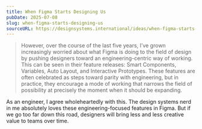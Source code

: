 ```yaml
---
title: When Figma Starts Designing Us
pubDate: 2025-07-08
slug: when-figma-starts-designing-us
sourceURL: https://designsystems.international/ideas/when-figma-starts-designing-us/
---
```


> However, over the course of the last five years, I’ve grown increasingly worried about what Figma is doing to the field of design by pushing designers toward an engineering-centric way of working. This can be seen in their feature releases: Smart Components, Variables, Auto Layout, and Interactive Prototypes. These features are often celebrated as steps toward parity with engineering, but in practice, they encourage a mode of working that narrows the field of possibility at precisely the moment when it should be expanding.

As an engineer, I agree wholeheartedly with this. The design systems nerd in me absolutely loves these engineering-focused features in Figma. But if we go too far down this road, designers will bring less and less creative value to teams over time.
